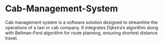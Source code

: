 # Cab-Management-System
Cab management system is a software solution designed to streamline the operations of a taxi or cab company. It integrates Dijkstra’s algorithm along with Bellman-Ford algorithm for route planning, ensuring shortest distance travel. 
